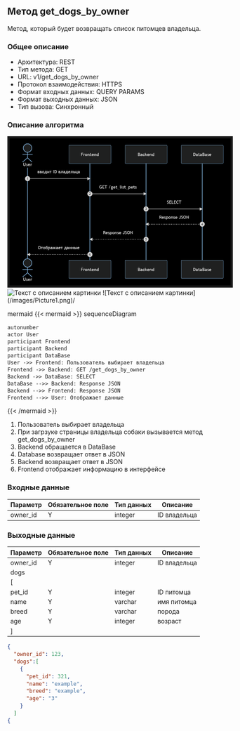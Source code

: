 ## Метод get_dogs_by_owner
 
Метод, который будет возвращать список питомцев владельца.
 
### Общее описание 
 
* Архитектура: REST 
* Тип метода: GET 
* URL: v1/get_dogs_by_owner
* Протокол взаимодействия: HTTPS 
* Формат входных данных: QUERY PARAMS
* Формат выходных данных: JSON 
* Тип вызова: Синхронный 
 
### Описание алгоритма 
 
 <img src="/images/Picture1.png" border="5px solid red"/>
 <image src="/images/Picture1.png" alt="Текст с описанием картинки">
 ![Текст с описанием картинки](/images/Picture1.png)/
 

mermaid 
{{< mermaid >}} 
sequenceDiagram 
    
    autonumber
    actor User
    participant Frontend
    participant Backend
    participant DataBase
    User ->> Frontend: Пользователь выбирает владельца
    Frontend ->> Backend: GET /get_dogs_by_owner
    Backend ->> DataBase: SELECT
    DataBase -->> Backend: Response JSON
    Backend -->> Frontend: Response JSON
    Frontend -->> User: Отображает данные
    
{{< /mermaid >}} 
 
 
1. Пользователь выбирает владельца
2. При загрзуке страницы владельца собаки вызывается метод get_dogs_by_owner
3. Backend обращается в DataBase
4. Database возвращает ответ в JSON
5. Backend возвращает ответ в JSON
6. Frontend отображает информацию в интерфейсе


### Входные данные 
| Параметр                       | Обязательное поле | Тип данных | Описание        | 
| ------------------------------ | ----------------- | ---------- | --------------- | 
| owner_id                       | Y                 | integer    | ID владельца    |

### Выходные данные 
| Параметр                       | Обязательное поле | Тип данных | Описание        | 
| ------------------------------ | ----------------- | ---------- | --------------- |
| owner_id                       | Y                 | integer    | ID владельца    |
| dogs                           |                   |            |                 | 
| [                              |                   |            |                 | 
| pet_id                         | Y                 | integer    | ID питомца      |
| name                           | Y                 | varchar    | имя питомца     |
| breed                          | Y                 | varchar    | порода          |
| age                            | Y                 | integer    | возраст         |
| ]                              |                   |            |                 | 


```json 
{ 
  "owner_id": 123,
  "dogs":[
    {
      "pet_id": 321,
      "name": "example",
      "breed": "example",
      "age": "3"
    }
  ]
{ 

  
``` 